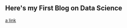  ## Here's my First Blog on Data Science

[a link](https://github.com/user/repo/blob/branch/other_file.md)
